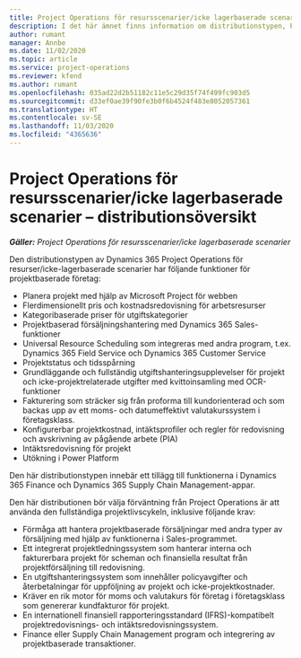 ```yaml
---
title: Project Operations för resursscenarier/icke lagerbaserade scenarier – distributionsöversikt
description: I det här ämnet finns information om distributionstypen, Project Operations för resurser/icke-lagerbaserade scenarier.
author: rumant
manager: Annbe
ms.date: 11/02/2020
ms.topic: article
ms.service: project-operations
ms.reviewer: kfend
ms.author: rumant
ms.openlocfilehash: 035ad22d2b51182c11e5c29d35f74f499fc903d5
ms.sourcegitcommit: d33ef0ae39f90fe3b0f6b4524f483e8052057361
ms.translationtype: HT
ms.contentlocale: sv-SE
ms.lasthandoff: 11/03/2020
ms.locfileid: "4365636"
---
```

# <a name="project-operations-for-resourcenon-stocked-based-scenarios-deployment-overview"></a>Project Operations för resursscenarier/icke lagerbaserade scenarier – distributionsöversikt

_**Gäller:** Project Operations för resursscenarier/icke lagerbaserade scenarier_

Den distributionstypen av Dynamics 365 Project Operations för resurser/icke-lagerbaserade scenarier har följande funktioner för projektbaserade företag:

- Planera projekt med hjälp av Microsoft Project för webben
- Flerdimensionellt pris och kostnadsredovisning för arbetsresurser
- Kategoribaserade priser för utgiftskategorier
- Projektbaserad försäljningshantering med Dynamics 365 Sales-funktioner
- Universal Resource Scheduling som integreras med andra program, t.ex. Dynamics 365 Field Service och Dynamics 365 Customer Service
- Projektstatus och tidsspårning
- Grundläggande och fullständig utgiftshanteringsupplevelser för projekt och icke-projektrelaterade utgifter med kvittoinsamling med OCR-funktioner
- Fakturering som sträcker sig från proforma till kundorienterad och som backas upp av ett moms- och datumeffektivt valutakurssystem i företagsklass.
- Konfigurerbar projektkostnad, intäktsprofiler och regler för redovisning och avskrivning av pågående arbete (PIA)
- Intäktsredovisning för projekt
- Utökning i Power Platform

Den här distributionstypen innebär ett tillägg till funktionerna i Dynamics 365 Finance och Dynamics 365 Supply Chain Management-appar.

Den här distributionen bör välja förväntning från Project Operations är att använda den fullständiga projektlivscykeln, inklusive följande krav:

- Förmåga att hantera projektbaserade försäljningar med andra typer av försäljning med hjälp av funktionerna i Sales-programmet.
- Ett integrerat projektledningssystem som hanterar interna och fakturerbara projekt för scheman och finansiella resultat från projektförsäljning till redovisning.
- En utgiftshanteringssystem som innehåller policyavgifter och återbetalningar för uppföljning av projekt och icke-projektkostnader.
- Kräver en rik motor för moms och valutakurs för företag i företagsklass som genererar kundfakturor för projekt.
- En internationell finansiell rapporteringsstandard (IFRS)-kompatibelt projektredovisnings- och intäktsredovisningssystem.
- Finance eller Supply Chain Management program och integrering av projektbaserade transaktioner.
